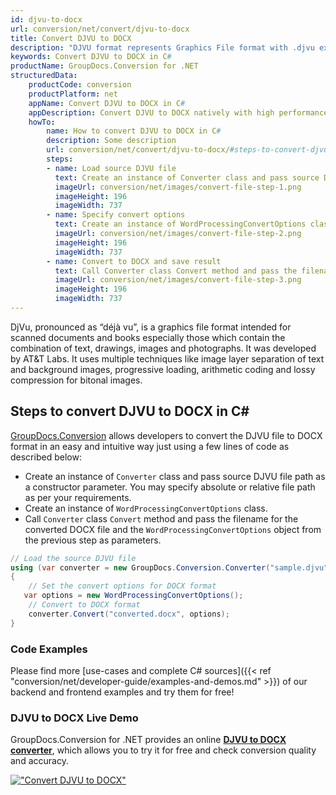 ```yaml
---
id: djvu-to-docx
url: conversion/net/convert/djvu-to-docx
title: Convert DJVU to DOCX
description: "DJVU format represents Graphics File format with .djvu extension. Learn how to convert DJVU to DOCX file programmatically in C# language using GroupDocs.Conversion for .NET library."
keywords: Convert DJVU to DOCX in C#
productName: GroupDocs.Conversion for .NET
structuredData:
    productCode: conversion
    productPlatform: net
    appName: Convert DJVU to DOCX in C#
    appDescription: Convert DJVU to DOCX natively with high performance using C# language and server side GroupDocs.Conversion for .NET APIs, without the use of any software like Microsoft or Open Office.
    howTo:
        name: How to convert DJVU to DOCX in C# 
        description: Some description
        url: conversion/net/convert/djvu-to-docx/#steps-to-convert-djvu-to-docx-in-c
        steps:
        - name: Load source DJVU file 
          text: Create an instance of Converter class and pass source DJVU file path as a constructor parameter. You may specify absolute or relative file path as per your requirements. 
          imageUrl: conversion/net/images/convert-file-step-1.png
          imageHeight: 196
          imageWidth: 737
        - name: Specify convert options 
          text: Create an instance of WordProcessingConvertOptions class.
          imageUrl: conversion/net/images/convert-file-step-2.png
          imageHeight: 196
          imageWidth: 737
        - name: Convert to DOCX and save result 
          text: Call Converter class Convert method and pass the filename for the converted HTML file and the WordProcessingConvertOptions object from the previous step as parameters.
          imageUrl: conversion/net/images/convert-file-step-3.png
          imageHeight: 196
          imageWidth: 737
---
```


DjVu, pronounced as “déjà vu”, is a graphics file format intended for scanned documents and books especially those which contain the combination of text, drawings, images and photographs. It was developed by AT&T Labs. It uses multiple techniques like image layer separation of text and background images, progressive loading, arithmetic coding and lossy compression for bitonal images.

## Steps to convert DJVU to DOCX in C#

[GroupDocs.Conversion](https://products.groupdocs.com/conversion/net) allows developers to convert the DJVU file to DOCX format in an easy and intuitive way just using a few lines of code as described below:

* Create an instance of `Converter` class and pass source DJVU file path as a constructor parameter. You may specify absolute or relative file path as per your requirements. 
* Create an instance of `WordProcessingConvertOptions` class.
* Call `Converter` class `Convert` method and pass the filename for the converted DOCX file and the `WordProcessingConvertOptions` object from the previous step as parameters.

```csharp
// Load the source DJVU file
using (var converter = new GroupDocs.Conversion.Converter("sample.djvu"))
{
    // Set the convert options for DOCX format
   var options = new WordProcessingConvertOptions();
    // Convert to DOCX format
    converter.Convert("converted.docx", options);
}
```

### Code Examples

Please find more [use-cases and complete C# sources]({{< ref "conversion/net/developer-guide/examples-and-demos.md" >}}) of our backend and frontend examples and try them for free!

### DJVU to DOCX Live Demo

GroupDocs.Conversion for .NET provides an online [**DJVU to DOCX converter**](https://products.groupdocs.app/conversion/djvu-to-docx), which allows you to try it for free and check conversion quality and accuracy.

[!["Convert DJVU to DOCX"](conversion/net/images/convert-to-docx/convert-djvu-to-docx.png)](https://products.groupdocs.app/conversion/djvu-to-docx)